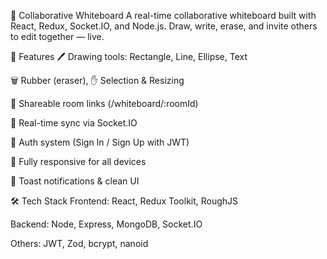 🎨 Collaborative Whiteboard
A real-time collaborative whiteboard built with React, Redux, Socket.IO, and Node.js. Draw, write, erase, and invite others to edit together — live.

🚀 Features
🖊️ Drawing tools: Rectangle, Line, Ellipse, Text

🗑 Rubber (eraser), ✋ Selection & Resizing

🔗 Shareable room links (/whiteboard/:roomId)

🔄 Real-time sync via Socket.IO

👥 Auth system (Sign In / Sign Up with JWT)

📱 Fully responsive for all devices

🔔 Toast notifications & clean UI

🛠 Tech Stack
Frontend: React, Redux Toolkit, RoughJS

Backend: Node, Express, MongoDB, Socket.IO

Others: JWT, Zod, bcrypt, nanoid
